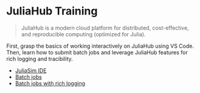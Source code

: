 # JuliaHub Training

> JuliaHub is a modern cloud platform for distributed, cost-effective, and
> reproducible computing (optimized for Julia).

First, grasp the basics of working interactively on JuliaHub using VS Code.
Then, learn how to submit batch jobs and leverage JuliaHub features for rich logging and tracibility.

- [JuliaSim IDE](https://github.com/JuliaComputing/JuliaSimTraining/blob/main/_static/01_JuliaHub/01_Interactive_Development.md)
- [Batch jobs](https://github.com/JuliaComputing/JuliaSimTraining/blob/main/_static/01_JuliaHub/02_Batch_Job.md)
- [Batch jobs with rich logging](https://github.com/JuliaComputing/JuliaSimTraining/blob/main/_static/01_JuliaHub/03_Batch_Job_Logging.md)